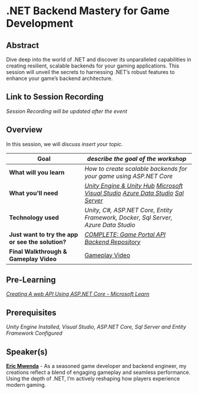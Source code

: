 # .NET Backend Mastery for Game Development

## Abstract

Dive deep into the world of .NET and discover its unparalleled capabilities in creating resilient, scalable backends for your gaming applications. This session will unveil the secrets to harnessing .NET’s robust features to enhance your game’s backend architecture.

## Link to Session Recording

*Session Recording will be updated after the event*

## Overview

In this session, we will discuss *insert your topic*.

| **Goal**              | *describe the goal of the workshop*                                    |
| ----------------------------- | --------------------------------------------------------------------- |
| **What will you learn**       | *How to create scalable backends for your game using ASP.NET Core*|
| **What you'll need**          | *[Unity Engine & Unity Hub](https://store.unity.com/download) [Microsoft Visual Studio](https://visualstudio.microsoft.com/downloads/) [Azure Data Studio](https://learn.microsoft.com/en-us/azure-data-studio/download-azure-data-studio?tabs=win-install%2Cwin-user-install%2Credhat-install%2Cwindows-uninstall%2Credhat-uninstall) [Sql Server](https://www.microsoft.com/en-us/sql-server/sql-server-downloads)* |
| **Technology used**               | *Unity, C#, ASP.NET Core, Entity Framework, Docker, Sql Server, Azure Data Studio* |
| **Just want to try the app or see the solution?** | *[COMPLETE: Game Portal API Backend Repository](https://github.com/Mwenda-Eric/Game-Portal-API-DotNet/tree/main/GamePortalAPI)*                          |
| **Final Walkthrough & Gameplay Video** | [Gameplay Video](link-will-be-updated)                         

## Pre-Learning

*[Creating A web API Using ASP.NET Core - Microsoft Learn](https://learn.microsoft.com/en-us/aspnet/core/tutorials/first-web-api?view=aspnetcore-7.0&tabs=visual-studio)*

## Prerequisites

*Unity Engine Installed, Visual Studio, ASP.NET Core, Sql Server and Entity Framework Configured*

## Speaker(s)

[**Eric Mwenda**](https://twitter.com/eric__mwenda) - As a seasoned game developer and backend engineer, my creations reflect a blend of engaging gameplay and seamless performance. Using the depth of .NET, I’m actively reshaping how players experience modern gaming.
